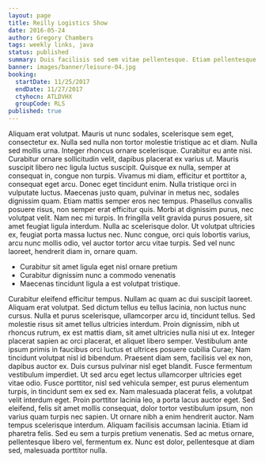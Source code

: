 ```yaml
---
layout: page
title: Reilly Logistics Show
date: 2016-05-24
author: Gregory Chambers
tags: weekly links, java
status: published
summary: Duis facilisis sed sem vitae pellentesque. Etiam pellentesque mi non.
banner: images/banner/leisure-04.jpg
booking:
  startDate: 11/25/2017
  endDate: 11/27/2017
  ctyhocn: ATLDVHX
  groupCode: RLS
published: true
---
```

Aliquam erat volutpat. Mauris ut nunc sodales, scelerisque sem eget, consectetur ex. Nulla sed nulla non tortor molestie tristique ac et diam. Nulla sed mollis urna. Integer rhoncus ornare scelerisque. Curabitur eu ante nisi. Curabitur ornare sollicitudin velit, dapibus placerat ex varius ut. Mauris suscipit libero nec ligula luctus suscipit. Quisque ex nulla, semper at consequat in, congue non turpis. Vivamus mi diam, efficitur et porttitor a, consequat eget arcu.
Donec eget tincidunt enim. Nulla tristique orci in vulputate luctus. Maecenas justo quam, pulvinar in metus nec, sodales dignissim quam. Etiam mattis semper eros nec tempus. Phasellus convallis posuere risus, non semper erat efficitur quis. Morbi at dignissim purus, nec volutpat velit. Nam nec mi turpis. In fringilla velit gravida purus posuere, sit amet feugiat ligula interdum. Nulla ac scelerisque dolor. Ut volutpat ultricies ex, feugiat porta massa luctus nec. Nunc congue, orci quis lobortis varius, arcu nunc mollis odio, vel auctor tortor arcu vitae turpis. Sed vel nunc laoreet, hendrerit diam in, ornare quam.

* Curabitur sit amet ligula eget nisl ornare pretium
* Curabitur dignissim nunc a commodo venenatis
* Maecenas tincidunt ligula a est volutpat tristique.

Curabitur eleifend efficitur tempus. Nullam ac quam ac dui suscipit laoreet. Aliquam erat volutpat. Sed dictum tellus eu tellus lacinia, non luctus nunc cursus. Nulla et purus scelerisque, ullamcorper arcu id, tincidunt tellus. Sed molestie risus sit amet tellus ultricies interdum. Proin dignissim, nibh ut rhoncus rutrum, ex est mattis diam, sit amet ultricies nulla nisi ut ex. Integer placerat sapien ac orci placerat, et aliquet libero semper. Vestibulum ante ipsum primis in faucibus orci luctus et ultrices posuere cubilia Curae; Nam tincidunt volutpat nisl id bibendum. Praesent diam sem, facilisis vel ex non, dapibus auctor ex.
Duis cursus pulvinar nisl eget blandit. Fusce fermentum vestibulum imperdiet. Ut sed arcu eget lectus ullamcorper ultricies eget vitae odio. Fusce porttitor, nisl sed vehicula semper, est purus elementum turpis, in tincidunt sem ex sed ex. Nam malesuada placerat felis, a volutpat velit interdum eget. Proin porttitor lacinia leo, a porta lacus auctor eget. Sed eleifend, felis sit amet mollis consequat, dolor tortor vestibulum ipsum, non varius quam turpis nec sapien. Ut ornare nibh a enim hendrerit auctor. Nam tempus scelerisque interdum. Aliquam facilisis accumsan lacinia. Etiam id pharetra felis. Sed eu sem a turpis pretium venenatis. Sed ac metus ornare, pellentesque libero vel, fermentum ex. Nunc est dolor, pellentesque at diam sed, malesuada porttitor nulla.
